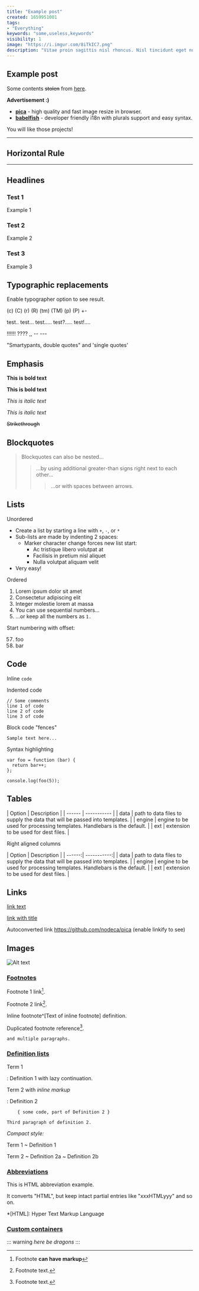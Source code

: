 ```yaml
---
title: "Example post"
created: 1659951001
tags: 
- "Everything"
keywords: "some,useless,keywords"
visibility: 1
image: "https://i.imgur.com/8iTkIC7.png"
description: "Vitae proin sagittis nisl rhoncus. Nisl tincidunt eget nullam non nisi est sit amet facilisis. Excepteur sint occaecat cupidatat non proident."
---
```

## Example post

Some contents ~~stolen~~ from [here](https://stackblitz.com/edit/markdwon-dark-style?file=index.js).

**Advertisement :)**

* **[pica](https://nodeca.github.io/pica/demo/)** - high quality and fast image resize in browser.
* **[babelfish](https://github.com/nodeca/babelfish/)** - developer friendly i18n with plurals support and easy syntax.

You will like those projects!

---

## Horizontal Rule

---

## Headlines

### Test 1

Example 1

### Test 2

Example 2

### Test 3

Example 3

## Typographic replacements

Enable typographer option to see result.

(c) (C) (r) (R) (tm) (TM) (p) (P) +-

test.. test... test..... test?..... test!....

!!!!!! ???? ,, -- ---

"Smartypants, double quotes" and 'single quotes'

## Emphasis

**This is bold text**

**This is bold text**

*This is italic text*

*This is italic text*

~~Strikethrough~~

## Blockquotes

> Blockquotes can also be nested...
>
> > ...by using additional greater-than signs right next to each other...
> >
> > > ...or with spaces between arrows.

## Lists

Unordered

* Create a list by starting a line with `+`, `-`, or `*`
* Sub-lists are made by indenting 2 spaces:
  * Marker character change forces new list start:
    * Ac tristique libero volutpat at
    * Facilisis in pretium nisl aliquet
    * Nulla volutpat aliquam velit
* Very easy!

Ordered

1. Lorem ipsum dolor sit amet
2. Consectetur adipiscing elit
3. Integer molestie lorem at massa
4. You can use sequential numbers...
5. ...or keep all the numbers as `1.`

Start numbering with offset:

57. foo
58. bar

## Code

Inline `code`

Indented code

```
// Some comments
line 1 of code
line 2 of code
line 3 of code
```

Block code "fences"

```
Sample text here...
```

Syntax highlighting

```
var foo = function (bar) {
  return bar++;
};

console.log(foo(5));
```

## Tables

| Option | Description | | ------ | ----------- | | data | path to data files to supply the data that will be passed into templates. | | engine | engine to be used for processing templates. Handlebars is the default. | | ext | extension to be used for dest files. |

Right aligned columns

| Option | Description | | ------:| -----------:| | data | path to data files to supply the data that will be passed into templates. | | engine | engine to be used for processing templates. Handlebars is the default. | | ext | extension to be used for dest files. |

## Links

[link text](http://dev.nodeca.com)

[link with title](http://nodeca.github.io/pica/demo/)

Autoconverted link https://github.com/nodeca/pica (enable linkify to see)

## Images

![Alt text](https://i.imgur.com/w3f9YkV.png "Title")

### [Footnotes](https://github.com/markdown-it/markdown-it-footnote)

Footnote 1 link[^first].

Footnote 2 link[^second].

Inline footnote^[Text of inline footnote] definition.

Duplicated footnote reference[^second].

[^first]: Footnote **can have markup**

```
and multiple paragraphs.
```

[^second]: Footnote text.

### [Definition lists](https://github.com/markdown-it/markdown-it-deflist)

Term 1

\: Definition 1 with lazy continuation.

Term 2 with *inline markup*

\: Definition 2

```
    { some code, part of Definition 2 }

Third paragraph of definition 2.
```

*Compact style:*

Term 1 \~ Definition 1

Term 2 \~ Definition 2a \~ Definition 2b

### [Abbreviations](https://github.com/markdown-it/markdown-it-abbr)

This is HTML abbreviation example.

It converts "HTML", but keep intact partial entries like "xxxHTMLyyy" and so on.

\*[HTML]: Hyper Text Markup Language

### [Custom containers](https://github.com/markdown-it/markdown-it-container)

\::: warning *here be dragons* :::
